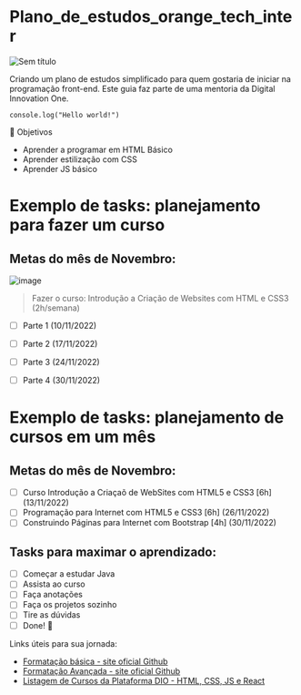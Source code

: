 # Plano_de_estudos_orange_tech_inter
![Sem título](https://user-images.githubusercontent.com/114440054/200189688-f2ccb5dd-e750-4ad9-8042-f4b0d6f1e1b9.png)

Criando um plano de estudos simplificado para quem gostaria de iniciar na programação front-end. Este guia faz parte de uma mentoria da Digital Innovation One.


`` console.log("Hello world!") `` 

<!--:emojicode-->

🌟 Objetivos
- Aprender a programar em HTML Básico
- Aprender estilização com CSS
- Aprender JS básico


# Exemplo de tasks: planejamento para fazer um curso

## Metas do mês de Novembro: 

![image](https://user-images.githubusercontent.com/81716096/199795457-0aa0187a-c497-4b05-91ab-c97bd410363d.png)

> Fazer o curso: Introdução a Criação de Websites com HTML e CSS3 (2h/semana)

- [ ] Parte 1 (10/11/2022)
- [ ] Parte 2 (17/11/2022)
- [ ] Parte 3 (24/11/2022)
- [ ] Parte 4 (30/11/2022)


# Exemplo de tasks: planejamento de cursos em um mês

## Metas do mês de Novembro: 
- [ ] Curso Introdução a Criaçaõ de WebSites com HTML5 e CSS3 [6h] (13/11/2022)
- [ ] Programação para Internet com HTML5 e CSS3 [6h] (26/11/2022)
- [ ] Construindo Páginas para Internet com Bootstrap [4h] (30/11/2022)

## Tasks para maximar o aprendizado:
- [ ] Começar a estudar Java
- [ ] Assista ao curso
- [ ] Faça anotações
- [ ] Faça os projetos sozinho
- [ ] Tire as dúvidas
- [ ] Done! 🎉

<!-- This content will not appear in the rendered Markdown -->


Links úteis para sua jornada:

- [Formatação básica - site oficial Github](https://docs.github.com/pt/get-started/writing-on-github/getting-started-with-writing-and-formatting-on-github/basic-writing-and-formatting-syntax#paragraphs)
- [Formatação Avançada - site oficial Github](https://docs.github.com/pt/get-started/writing-on-github/working-with-advanced-formatting)
- [Listagem de Cursos da Plataforma DIO - HTML, CSS, JS e React](https://web.dio.me/play?skill=9e186e72-ffe6-4990-9324-a55cd69f7d5a&skill=af94e086-7222-4626-bf21-b7d8ebecdbfd&skill=ba551fa6-c9bb-4785-9830-812eb389c3c2&skill=91244518-6803-41e2-a974-5f2f00cb4a38&tab=cursos)
 
